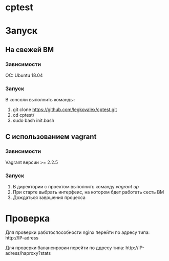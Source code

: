 # cptest

# Запуск

## На свежей ВМ

### Зависимости
ОС: Ubuntu 18.04

### Запуск
В консоли выполнить команды:
1. git clone https://github.com/legkovalex/cptest.git
2. cd cptest/
3. sudo bash init.bash

## С использованием vagrant

### Зависимости
Vagrant версии >= 2.2.5

### Запуск
1. В директории с проектом выполнить команду *vagrant up*
2. При старте выбрать интерфеис, на котором бдет работать сесть ВМ
3. Дождаться завршения процесса

# Проверка

Для проверки работоспособности nginx перейти по адресу типа:
http://IP-adress

Для проверки балансировки перейти по ддресу типа:
http://IP-adress/haproxy?stats


